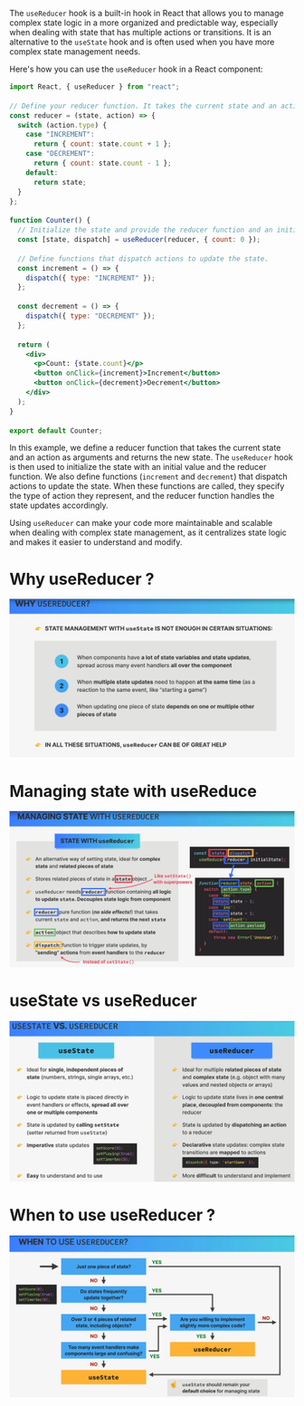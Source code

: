 The `useReducer` hook is a built-in hook in React that allows you to manage complex state logic in a more organized and predictable way, especially when dealing with state that has multiple actions or transitions. It is an alternative to the `useState` hook and is often used when you have more complex state management needs.

Here's how you can use the `useReducer` hook in a React component:

```jsx
import React, { useReducer } from "react";

// Define your reducer function. It takes the current state and an action as arguments and returns the new state.
const reducer = (state, action) => {
  switch (action.type) {
    case "INCREMENT":
      return { count: state.count + 1 };
    case "DECREMENT":
      return { count: state.count - 1 };
    default:
      return state;
  }
};

function Counter() {
  // Initialize the state and provide the reducer function and an initial state.
  const [state, dispatch] = useReducer(reducer, { count: 0 });

  // Define functions that dispatch actions to update the state.
  const increment = () => {
    dispatch({ type: "INCREMENT" });
  };

  const decrement = () => {
    dispatch({ type: "DECREMENT" });
  };

  return (
    <div>
      <p>Count: {state.count}</p>
      <button onClick={increment}>Increment</button>
      <button onClick={decrement}>Decrement</button>
    </div>
  );
}

export default Counter;
```

In this example, we define a reducer function that takes the current state and an action as arguments and returns the new state. The `useReducer` hook is then used to initialize the state with an initial value and the reducer function. We also define functions (`increment` and `decrement`) that dispatch actions to update the state. When these functions are called, they specify the type of action they represent, and the reducer function handles the state updates accordingly.

Using `useReducer` can make your code more maintainable and scalable when dealing with complex state management, as it centralizes state logic and makes it easier to understand and modify.

# Why useReducer ?

![Alt text](image.png)

# Managing state with useReduce

![Alt text](image-1.png)

# useState vs useReducer

![Alt text](image-3.png)

# When to use useReducer ?

![Alt text](image-2.png)
